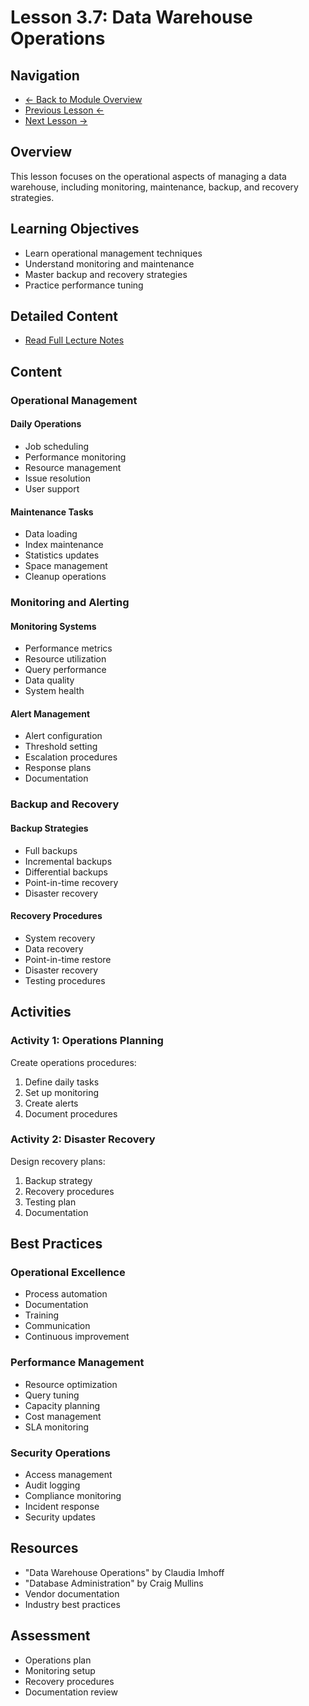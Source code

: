 # Lesson 3.7: Data Warehouse Operations

## Navigation
- [← Back to Module Overview](./README.md)
- [Previous Lesson ←](./3.6-non-relational-databases.md)
- [Next Lesson →](./3.8-data-quality-governance.md)

## Overview
This lesson focuses on the operational aspects of managing a data warehouse, including monitoring, maintenance, backup, and recovery strategies.

## Learning Objectives
- Learn operational management techniques
- Understand monitoring and maintenance
- Master backup and recovery strategies
- Practice performance tuning

## Detailed Content
- [Read Full Lecture Notes](./lectures/lesson-3-7.md)

## Content

### Operational Management

#### Daily Operations
- Job scheduling
- Performance monitoring
- Resource management
- Issue resolution
- User support

#### Maintenance Tasks
- Data loading
- Index maintenance
- Statistics updates
- Space management
- Cleanup operations

### Monitoring and Alerting

#### Monitoring Systems
- Performance metrics
- Resource utilization
- Query performance
- Data quality
- System health

#### Alert Management
- Alert configuration
- Threshold setting
- Escalation procedures
- Response plans
- Documentation

### Backup and Recovery

#### Backup Strategies
- Full backups
- Incremental backups
- Differential backups
- Point-in-time recovery
- Disaster recovery

#### Recovery Procedures
- System recovery
- Data recovery
- Point-in-time restore
- Disaster recovery
- Testing procedures

## Activities

### Activity 1: Operations Planning
Create operations procedures:
1. Define daily tasks
2. Set up monitoring
3. Create alerts
4. Document procedures

### Activity 2: Disaster Recovery
Design recovery plans:
1. Backup strategy
2. Recovery procedures
3. Testing plan
4. Documentation

## Best Practices

### Operational Excellence
- Process automation
- Documentation
- Training
- Communication
- Continuous improvement

### Performance Management
- Resource optimization
- Query tuning
- Capacity planning
- Cost management
- SLA monitoring

### Security Operations
- Access management
- Audit logging
- Compliance monitoring
- Incident response
- Security updates

## Resources
- "Data Warehouse Operations" by Claudia Imhoff
- "Database Administration" by Craig Mullins
- Vendor documentation
- Industry best practices

## Assessment
- Operations plan
- Monitoring setup
- Recovery procedures
- Documentation review 